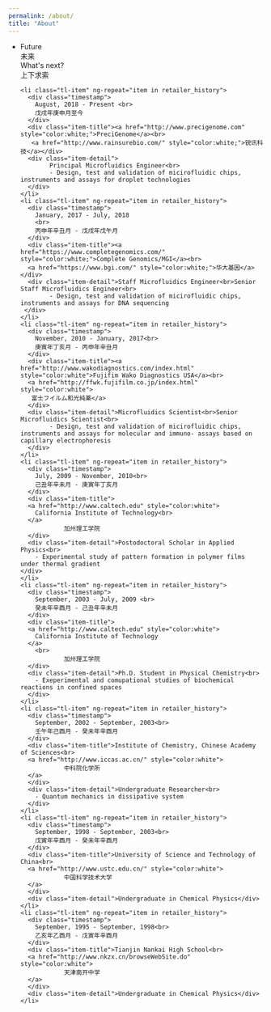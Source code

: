 ```yaml
---
permalink: /about/
title: "About"
---
```

<link href='//fonts.googleapis.com/css?family=Roboto:200,400,600' rel='stylesheet' type='text/css'>
<link href='/assets/css/style.css' rel='stylesheet' type='text/css'>
<div class="history-tl-container">
  <ul class="tl">
    <li class="tl-item" ng-repeat="item in retailer_history">
      <div class="timestamp">
        Future <br> 未来  
      </div>
      <div class="item-title">
        What's next?<br>
        上下求索
      </div>
      <div class="item-detail"></div>
    </li>

    <li class="tl-item" ng-repeat="item in retailer_history">
      <div class="timestamp">
        August, 2018 - Present <br>
        戊戌年庚申月至今
      </div>
      <div class="item-title"><a href="http://www.precigenome.com" style="color:white;">PreciGenome</a><br>
       <a href="http://www.rainsurebio.com/" style="color:white;">锐讯科技</a></div>
      <div class="item-detail">
            Principal Microfluidics Engineer<br>
            - Design, test and validation of micirofluidic chips, instruments and assays for droplet technologies
      </div>
    </li>
    <li class="tl-item" ng-repeat="item in retailer_history">
      <div class="timestamp">
        January, 2017 - July, 2018
        <br> 
        丙申年辛丑月 - 戊戌年戊午月
      </div>
      <div class="item-title"><a href="https://www.completegenomics.com/" style="color:white;">Complete Genomics/MGI</a><br>
      <a href="https://www.bgi.com/" style="color:white;">华大基因</a></div>
      <div class="item-detail">Staff Microfluidics Engineer<br>Senior Staff Microfluidics Engineer<br>
            - Design, test and validation of micirofluidic chips, instruments and assays for DNA sequencing
     </div>
    </li>
    <li class="tl-item" ng-repeat="item in retailer_history">
      <div class="timestamp">
        November, 2010 - January, 2017<br> 
        庚寅年丁亥月 - 丙申年辛丑月
      </div>
      <div class="item-title"><a href="http://www.wakodiagnostics.com/index.html" style="color:white">Fujifim Wako Diagnostics USA</a><br>
      <a href="http://ffwk.fujifilm.co.jp/index.html" style="color:white">
       富士フイルム和光純薬</a>
      </div>
      <div class="item-detail">Microfluidics Scientist<br>Senior Microfluidics Scientist<br>
            - Design, test and validation of micirofluidic chips, instruments and assays for molecular and immuno- assays based on capillary electrophoresis
      </div>
    </li>
    <li class="tl-item" ng-repeat="item in retailer_history">
      <div class="timestamp">
        July, 2009 - November, 2010<br> 
        己丑年辛未月 - 庚寅年丁亥月
      </div>
      <div class="item-title">
      <a href="http://www.caltech.edu" style="color:white">
        California Institute of Technology<br>
      </a>
                加州理工学院
      </div>
      <div class="item-detail">Postodoctoral Scholar in Applied Physics<br>
        - Experimental study of pattern formation in polymer films under thermal gradient
    </div>
    </li>
    <li class="tl-item" ng-repeat="item in retailer_history">
      <div class="timestamp">
        September, 2003 - July, 2009 <br> 
        癸未年辛酉月 - 己丑年辛未月
      </div>
      <div class="item-title">
      <a href="http://www.caltech.edu" style="color:white">
        California Institute of Technology
      </a>
        <br>
                加州理工学院
      </div>
      <div class="item-detail">Ph.D. Student in Physical Chemistry<br>
        - Exeperimental and comupational studies of biochemical reactions in confined spaces
      </div>
    </li>
    <li class="tl-item" ng-repeat="item in retailer_history">
      <div class="timestamp">
        September, 2002 - September, 2003<br>
        壬午年己酉月 - 癸未年辛酉月
      </div>
      <div class="item-title">Institute of Chemistry, Chinese Academy of Sciences<br>
      <a href="http://www.iccas.ac.cn/" style="color:white">
                中科院化学所
      </a>
      </div>
      <div class="item-detail">Undergraduate Researcher<br>
        - Quantum mechanics in dissipative system
      </div>
    </li>
    <li class="tl-item" ng-repeat="item in retailer_history">
      <div class="timestamp">
        September, 1998 - September, 2003<br> 
        戊寅年辛酉月 - 癸未年辛酉月
      </div>
      <div class="item-title">University of Science and Technology of China<br>
      <a href="http://www.ustc.edu.cn/" style="color:white">
                中国科学技术大学
      </a>
      </div>
      <div class="item-detail">Undergraduate in Chemical Physics</div>
    </li>
    <li class="tl-item" ng-repeat="item in retailer_history">
      <div class="timestamp">
        September, 1995 - September, 1998<br> 
        乙亥年乙酉月 - 戊寅年辛酉月
      </div>
      <div class="item-title">Tianjin Nankai High School<br>
      <a href="http://www.nkzx.cn/browseWebSite.do" style="color:white">
                天津南开中学
      </a>
      </div>
      <div class="item-detail">Undergraduate in Chemical Physics</div>
    </li>
 
  </ul>

</div>



